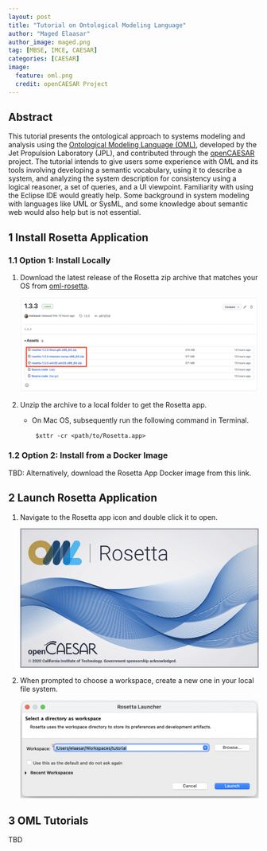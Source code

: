 ```yaml
---
layout: post
title: "Tutorial on Ontological Modeling Language"
author: "Maged Elaasar"
author_image: maged.png
tag: [MBSE, IMCE, CAESAR]
categories: [CAESAR]
image:
  feature: oml.png
  credit: openCAESAR Project
---
```


## Abstract

This tutorial presents the ontological approach to systems modeling and analysis using the [Ontological Modeling Language (OML)](http://www.opencaesar.io/oml/), developed by the Jet Propulsion Laboratory (JPL), and contributed through the [openCAESAR](http://www.opencaesar.io/) project. The tutorial intends to give users some experience with OML and its tools involving developing a semantic vocabulary, using it to describe a system, and analyzing the system description for consistency using a logical reasoner, a set of queries, and a UI viewpoint. Familiarity with using the Eclipse IDE would greatly help. Some background in system modeling with languages like UML or SysML, and some knowledge about semantic web would also help but is not essential.

## 1 Install Rosetta Application

### 1.1 Option 1: Install Locally

1. Download the latest release of the Rosetta zip archive that matches your OS from [oml-rosetta](https://github.com/opencaesar/oml-rosetta/releases/latest).

   ![](/assets/img/models2022/Rosetta-Download.png)

1. Unzip the archive to a local folder to get the Rosetta app.
    
   * On Mac OS, subsequently run the following command in Terminal.

     ```
      $xttr -cr <path/to/Rosetta.app>
     ```

### 1.2 Option 2: Install from a Docker Image

TBD: Alternatively, download the Rosetta App Docker image from this link.

## 2 Launch Rosetta Application

1. Navigate to the Rosetta app icon and double click it to open.

    ![](/assets/img/models2022/splash.bmp)

1. When prompted to choose a workspace, create a new one in your local file system.

    ![](/assets/img/models2022/Rosetta-Launcher.png)

## 3 OML Tutorials
TBD